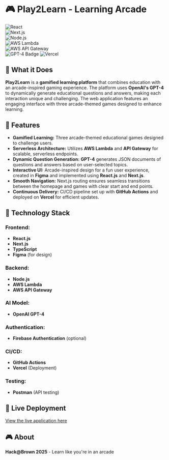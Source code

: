 # 🎮 Play2Learn - Learning Arcade  

![React](https://img.shields.io/badge/Frontend-React.js-blue?logo=react)  
![Next.js](https://img.shields.io/badge/Frontend-Next.js-blue?logo=nextdotjs)  
![Node.js](https://img.shields.io/badge/Backend-Node.js-green?logo=node.js)  
![AWS Lambda](https://img.shields.io/badge/Backend-AWS_Lambda-yellow?logo=amazonaws)  
![AWS API Gateway](https://img.shields.io/badge/Backend-AWS_API_Gateway-orange?logo=amazonaws)  
![GPT-4 Badge](https://img.shields.io/badge/AI%20Model-GPT--4-blue)
![Vercel](https://img.shields.io/badge/Deployment-Vercel-blue?logo=vercel)  

## 📌 What it Does  

**Play2Learn** is a **gamified learning platform** that combines education with an arcade-inspired gaming experience. The platform uses **OpenAI's GPT-4** to dynamically generate educational questions and answers, making each interaction unique and challenging. The web application features an engaging interface with three arcade-themed games designed to enhance learning.  

## 🚀 Features  

- **Gamified Learning:** Three arcade-themed educational games designed to challenge users.  
- **Serverless Architecture:** Utilizes **AWS Lambda** and **API Gateway** for scalable, serverless endpoints.  
- **Dynamic Question Generation:** **GPT-4** generates JSON documents of questions and answers based on user-selected topics.  
- **Interactive UI:** Arcade-inspired design for a fun user experience, created in **Figma** and implemented using **React.js** and **Next.js**.  
- **Smooth Navigation:** Next.js routing ensures seamless transitions between the homepage and games with clear start and end points.  
- **Continuous Delivery:** CI/CD pipeline set up with **GitHub Actions** and deployed on **Vercel** for efficient updates.

## 🚀 Technology Stack  

### Frontend:  
- **React.js**  
- **Next.js**  
- **TypeScript**  
- **Figma** (for design)

### Backend:  
- **Node.js**  
- **AWS Lambda**  
- **AWS API Gateway**

### AI Model:  
- **OpenAI GPT-4**  

### Authentication:  
- **Firebase Authentication** (optional)

### CI/CD:  
- **GitHub Actions**  
- **Vercel** (Deployment)

### Testing:  
- **Postman** (API testing)

## 🔗 Live Deployment  

[View the live application here](https://play2learn-ten.vercel.app/)

## 🎮 About  

**Hack@Brown 2025** - Learn like you're in an arcade

